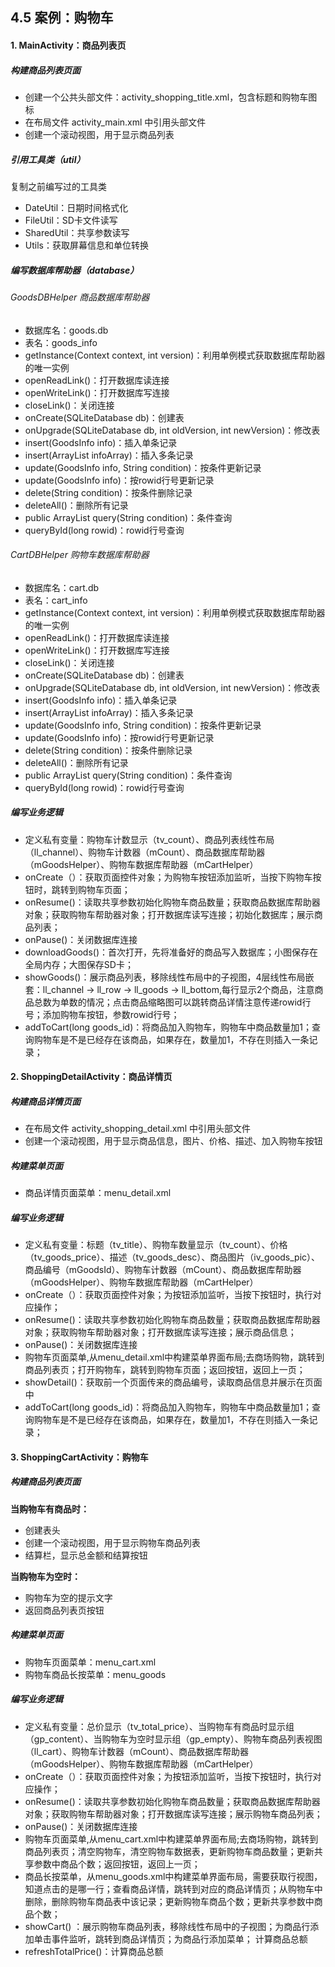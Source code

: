 ## 4.5 案例：购物车

#### 1. MainActivity：商品列表页

##### 构建商品列表页面

* 创建一个公共头部文件：activity_shopping_title.xml，包含标题和购物车图标
* 在布局文件 activity_main.xml 中引用头部文件
* 创建一个滚动视图，用于显示商品列表

##### 引用工具类（util）

复制之前编写过的工具类

* DateUtil：日期时间格式化
* FileUtil：SD卡文件读写
* SharedUtil：共享参数读写
* Utils：获取屏幕信息和单位转换

##### 编写数据库帮助器（database）

###### GoodsDBHelper 商品数据库帮助器

* 数据库名：goods.db
* 表名：goods_info
* getInstance(Context context, int version)：利用单例模式获取数据库帮助器的唯一实例
* openReadLink()：打开数据库读连接
* openWriteLink()：打开数据库写连接
* closeLink()：关闭连接
* onCreate(SQLiteDatabase db)：创建表
* onUpgrade(SQLiteDatabase db, int oldVersion, int newVersion)：修改表
* insert(GoodsInfo info)：插入单条记录
* insert(ArrayList<GoodsInfo> infoArray)：插入多条记录
* update(GoodsInfo info, String condition)：按条件更新记录
* update(GoodsInfo info)：按rowid行号更新记录
* delete(String condition)：按条件删除记录
* deleteAll()：删除所有记录
* public ArrayList<GoodsInfo> query(String condition)：条件查询
* queryById(long rowid)：rowid行号查询

###### CartDBHelper 购物车数据库帮助器

* 数据库名：cart.db
* 表名：cart_info
* getInstance(Context context, int version)：利用单例模式获取数据库帮助器的唯一实例
* openReadLink()：打开数据库读连接
* openWriteLink()：打开数据库写连接
* closeLink()：关闭连接
* onCreate(SQLiteDatabase db)：创建表
* onUpgrade(SQLiteDatabase db, int oldVersion, int newVersion)：修改表
* insert(GoodsInfo info)：插入单条记录
* insert(ArrayList<GoodsInfo> infoArray)：插入多条记录
* update(GoodsInfo info, String condition)：按条件更新记录
* update(GoodsInfo info)：按rowid行号更新记录
* delete(String condition)：按条件删除记录
* deleteAll()：删除所有记录
* public ArrayList<GoodsInfo> query(String condition)：条件查询
* queryById(long rowid)：rowid行号查询

##### 编写业务逻辑

* 定义私有变量：购物车计数显示（tv_count）、商品列表线性布局（ll_channel）、购物车计数器（mCount）、商品数据库帮助器（mGoodsHelper）、购物车数据库帮助器（mCartHelper）
* onCreate（）：获取页面控件对象；为购物车按钮添加监听，当按下购物车按钮时，跳转到购物车页面；
* onResume()：读取共享参数初始化购物车商品数量；获取商品数据库帮助器对象；获取购物车帮助器对象；打开数据库读写连接；初始化数据库；展示商品列表；
* onPause()：关闭数据库连接
* downloadGoods()：首次打开，先将准备好的商品写入数据库；小图保存在全局内存；大图保存SD卡；
* showGoods()：展示商品列表，移除线性布局中的子视图，4层线性布局嵌套：ll_channel -> ll_row -> ll_goods -> ll_bottom,每行显示2个商品，注意商品总数为单数的情况；点击商品缩略图可以跳转商品详情注意传递rowid行号；添加购物车按钮，参数rowid行号；
* addToCart(long goods_id)：将商品加入购物车，购物车中商品数量加1；查询购物车是不是已经存在该商品，如果存在，数量加1，不存在则插入一条记录；

#### 2. ShoppingDetailActivity：商品详情页

##### 构建商品详情页面

* 在布局文件 activity_shopping_detail.xml 中引用头部文件
* 创建一个滚动视图，用于显示商品信息，图片、价格、描述、加入购物车按钮

##### 构建菜单页面

* 商品详情页面菜单：menu_detail.xml

##### 编写业务逻辑

* 定义私有变量：标题（tv_title）、购物车数量显示（tv_count）、价格（tv_goods_price）、描述（tv_goods_desc）、商品图片（iv_goods_pic）、商品编号（mGoodsId）、购物车计数器（mCount）、商品数据库帮助器（mGoodsHelper）、购物车数据库帮助器（mCartHelper）
* onCreate（）：获取页面控件对象；为按钮添加监听，当按下按钮时，执行对应操作；
* onResume()：读取共享参数初始化购物车商品数量；获取商品数据库帮助器对象；获取购物车帮助器对象；打开数据库读写连接；展示商品信息；
* onPause()：关闭数据库连接
* 购物车页面菜单,从menu_detail.xml中构建菜单界面布局;去商场购物，跳转到商品列表页；打开购物车，跳转到购物车页面；返回按钮，返回上一页；
* showDetail()：获取前一个页面传来的商品编号，读取商品信息并展示在页面中
* addToCart(long goods_id)：将商品加入购物车，购物车中商品数量加1；查询购物车是不是已经存在该商品，如果存在，数量加1，不存在则插入一条记录；

#### 3. ShoppingCartActivity：购物车

##### 构建商品列表页面

**当购物车有商品时：**

* 创建表头
* 创建一个滚动视图，用于显示购物车商品列表
* 结算栏，显示总金额和结算按钮

**当购物车为空时：**

* 购物车为空的提示文字
* 返回商品列表页按钮

##### 构建菜单页面

* 购物车页面菜单：menu_cart.xml
* 购物车商品长按菜单：menu_goods

##### 编写业务逻辑

* 定义私有变量：总价显示（tv_total_price）、当购物车有商品时显示组（gp_content）、当购物车为空时显示组（gp_empty）、购物车商品列表视图（ll_cart）、购物车计数器（mCount）、商品数据库帮助器（mGoodsHelper）、购物车数据库帮助器（mCartHelper）
* onCreate（）：获取页面控件对象；为按钮添加监听，当按下按钮时，执行对应操作；
* onResume()：读取共享参数初始化购物车商品数量；获取商品数据库帮助器对象；获取购物车帮助器对象；打开数据库读写连接；展示购物车商品列表；
* onPause()：关闭数据库连接
* 购物车页面菜单,从menu_cart.xml中构建菜单界面布局;去商场购物，跳转到商品列表页；清空购物车，清空购物车数据表，更新购物车商品数量；更新共享参数中商品个数；返回按钮，返回上一页；
* 商品长按菜单，从menu_goods.xml中构建菜单界面布局，需要获取行视图，知道点击的是哪一行；查看商品详情，跳转到对应的商品详情页；从购物车中删除，删除购物车商品表中该记录；更新购物车商品个数；更新共享参数中商品个数；
* showCart() ：展示购物车商品列表，移除线性布局中的子视图；为商品行添加单击事件监听，跳转到商品详情页；为商品行添加菜单； 计算商品总额
* refreshTotalPrice()：计算商品总额
